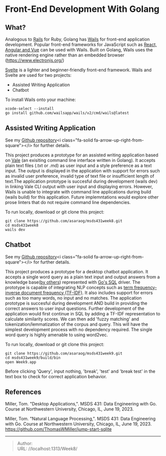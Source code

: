 # Front-End Development With Golang


## What?

Analogous to [Rails](https://rubyonrails.org/) for Ruby, Golang has [Wails](https://wails.io/) for front-end application development. Popular front-end frameworks for JavaScript such as [React, Angular and Vue](https://wails.io/docs/community/templates/) can be used with Wails. Built on Golang, Wails uses the native rendering engine rather than an embedded browser (https://www.electronjs.org/)

[Svelte](https://svelte.dev/repl/hello-world) is a lighter and beginner-friendly front-end framework. Wails and Svelte are used for two projects:
- Assisted Writing Application
- Chatbot 

To install Wails onto your machine:
```
xcode-select --install
go install github.com/wailsapp/wails/v2/cmd/wails@latest
```

## Assisted Writing Application
See my [Github repository](https://github.com/asaraog/msds431week8)&lt;i class=&#34;fa-solid fa-arrow-up-right-from-square&#34;&gt;&lt;/i&gt; for further details.

This project produces a prototype for an assisted writing application based on [Vale](https://vale.sh/) (an exisiting command line interface written in Golang).  It accepts plain text files (.txt or .md) as user input and a style preference as a text input. The output is displayed in the application with support for errors such as invalid user preference, invalid type of text file or insufficient length of text.The application prototype is succesful during development (wails dev) in linking Vale CLI output with user input and displaying errors. However, Wails is unable to integrate with command line applications during build (wails build) for this application. Future implemntations would explore other prose linters that do not require command line dependencies.

To run locally, download or git clone this project:
```
git clone https://github.com/asaraog/msds431week8.git
cd msds431week8
wails dev
```

## Chatbot
See my [Github repository](https://github.com/asaraog/msds431week9)&lt;i class=&#34;fa-solid fa-arrow-up-right-from-square&#34;&gt;&lt;/i&gt; for further details.

This project produces a prototype for a desktop chatbot application. It accepts a single word query as a plain text input and output answers from a knowledge base([by others](https://github.com/ThomasWMiller/jump-start-sqlite/blob/main/QandA.csv)) represented with [Go&#39;s SQL](https://github.com/mattn/go-sqlite3) driver. The prototype is capable of integrating NLP concepts such as [term frequency-inverse document frequency (TF-IDF)](https://yi-wang-2005.medium.com/nlp-in-sql-word-vectors-82dffc908423). It also includes support for errors such as too many words, no input and no matches. The application prototype is succesful during development AND build in providing the correct answers to user input questions. Further development of the application would first continue in SQL by adding a TF-IDF representation to calculate similarity scores. We can then add &#39;fuzzy matching&#39; and tokenization/lemmatization of the corpus and query. This will have the simplest development process with no dependency required. The single word query is highly amenable to using word2vec.

To run locally, download or git clone this project:
```
git clone https://github.com/asaraog/msds431week9.git
cd msds431week9/build/bin
open Week9.app
```
Before clicking &#39;Query&#39;, input nothing, &#39;break&#39;, &#39;test&#39; and &#39;break test&#39; in the text box to check for correct application behavior.

## References

Miller, Tom. &#34;Desktop Applications,&#34;. MSDS 431: Data Engineering with Go. Course at Northwestern University, Chicago, IL, June 19, 2023.

Miller, Tom. &#34;Natural Language Processing,&#34;. MSDS 431: Data Engineering with Go. Course at Northwestern University, Chicago, IL, June 19, 2023.
https://github.com/ThomasWMiller/jump-start-sqlite

---

> Author:   
> URL: //localhost:1313/Week8/  

